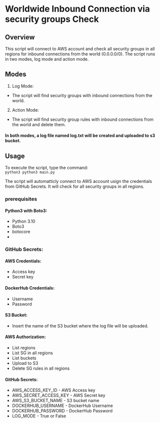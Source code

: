 # Worldwide Inbound Connection via security groups Check
## Overview
This script will connect to AWS account and check all security groups in all regions for inbound connections from the world (0.0.0.0/0). The script runs in two modes, log mode and action mode.

## Modes
1. Log Mode:
- The script will find security groups with inbound connections from the world.
2. Action Mode:
- The script will find security group rules with inbound connections from the world and delete them.

#### In both modes, a log file named log.txt will be created and uploaded to s3 bucket.

## Usage
To execute the script, type the command:  
```python3 python3 main.py ```

The script will automatticly connect to AWS account usign the credentials from GitHub Secrets.
It will check for all security groups in all regions.

### prerequisites

#### Python3 with Boto3:
- Python 3.10
- Boto3
- botocore
- 
### GitHub Secrets:

#### AWS Credentials:
- Access key 
- Secret key

#### DockerHub Credentials:
- Username
- Password
  
#### S3 Bucket:
- Insert the name of the S3 bucket where the log file will be uploaded.

#### AWS Authorization:
- List regions
- List SG in all regions
- List buckets
- Upload to S3
- Delete SG rules in all regions

#### GitHub Secrets:
- AWS_ACCESS_KEY_ID - AWS Access key 
- AWS_SECRET_ACCESS_KEY - AWS Secret key
- AWS_S3_BUCKET_NAME - S3 bucket name
- DOCKERHUB_USERNAME - DockerHub Username
- DOCKERHUB_PASSWORD - DockerHub Password
- LOG_MODE - True or False

